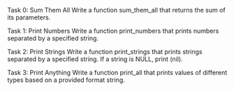 Task 0: Sum Them All
Write a function sum_them_all that returns the sum of its parameters.

Task 1: Print Numbers
Write a function print_numbers that prints numbers separated by a specified string.

Task 2: Print Strings
Write a function print_strings that prints strings separated by a specified string. If a string is NULL, print (nil).

Task 3: Print Anything
Write a function print_all that prints values of different types based on a provided format string.
